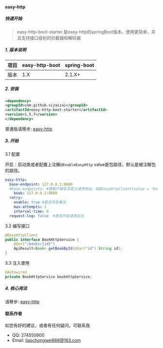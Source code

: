 #### easy-http

##### 快速开始

> easy-http-boot-starter 是easy-http的springBoot版本，使用更简单，并且支持接口级别的拦截器和解码器

##### 1. 版本说明

| 项目 | easy-http-boot | spring-boot |
| ---- | -------------- | ----------- |
| 版本 | 1.X            | 2.1.X+      |

##### 2. 安装

   ``` xml
<dependency>
  <groupId>com.github.vizaizai</groupId>
  <artifactId>easy-http-boot-starter</artifactId>
  <version>1.5.7</version>
</dependency>
   ```

普通版请移步: [easy-http](https://github.com/vizaizai/easy-http)

##### 3. 开始

3.1 配置

开启：启动类或者配置上注解`@EnableEasyHttp`  value是包路径，默认是被注解包的路径。

``` yaml
easy-http:
  base-endpoint: 127.0.0.1:8080
  #base-endpoints: #按客户端名字定义请求地址。如@EasyHttpClient(value = "book"),这个接口将使用127.0.0.1:8888
    book: 127.0.0.1:8888
  retry:
    enable: true #是否开启重试
    max-attempts: 1
    interval-time: 0
  request-log: false  #是否开启请求日志
```

3.2 编写接口

``` java
@EasyHttpClient
public interface BookHttpService {
    @Get("/books/{id}")
    ApiResult<Book> getBookById(@Var("id") String id);
}    
```

3.3 注入使用

``` java
@Autowired
private BookHttpService bookHttpService;
```

##### 4. 核心用法
请移步: [easy-http](https://github.com/vizaizai/easy-http)


#### 联系作者

如您有好的建议，或者有任何疑问，可联系我

- QQ: 274550900
- Email: liaochongwei666@163.com